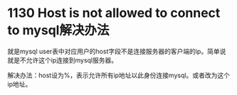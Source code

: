 # 1130 Host is not allowed to connect to mysql解决办法

就是mysql user表中对应用户的host字段不是连接服务器的客户端的ip。简单说就是不允许这个ip连接到mysql服务器。

解决办法：host设为%，表示允许所有ip地址以此身份连接mysql。或者改为这个ip地址。